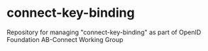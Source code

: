 # connect-key-binding
Repository for managing "connect-key-binding" as part of OpenID Foundation AB-Connect Working Group

